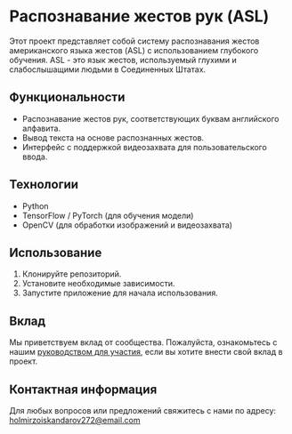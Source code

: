 # Распознавание жестов рук (ASL)

Этот проект представляет собой систему распознавания жестов американского языка жестов (ASL) с использованием глубокого обучения. ASL - это язык жестов, используемый глухими и слабослышащими людьми в Соединенных Штатах.

## Функциональности

- Распознавание жестов рук, соответствующих буквам английского алфавита.
- Вывод текста на основе распознанных жестов.
- Интерфейс с поддержкой видеозахвата для пользовательского ввода.

## Технологии

- Python
- TensorFlow / PyTorch (для обучения модели)
- OpenCV (для обработки изображений и видеозахвата)

## Использование

1. Клонируйте репозиторий.
2. Установите необходимые зависимости.
3. Запустите приложение для начала использования.

## Вклад

Мы приветствуем вклад от сообщества. Пожалуйста, ознакомьтесь с нашим [руководством для участия](CONTRIBUTING.md), если вы хотите внести свой вклад в проект.

## Контактная информация

Для любых вопросов или предложений свяжитесь с нами по адресу: holmirzoiskandarov272@email.com
